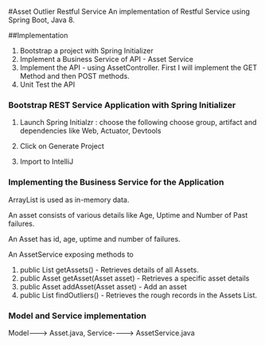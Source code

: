 #Asset Outlier Restful Service
An implementation of Restful Service using Spring Boot, Java 8.

##Implementation
1) Bootstrap a project with Spring Initializer
2) Implement a Business Service of API - Asset Service
3) Implement the API - using AssetController. First I will implement the GET Method and then POST methods.
4) Unit Test the API

### Bootstrap REST Service Application with Spring Initializer
1) Launch Spring Initialzr : choose the following
 choose group, artifact and dependencies like Web, Actuator, Devtools

2) Click on Generate Project
3) Import to IntelliJ

### Implementing the Business Service for the Application
ArrayList is used as in-memory data.

An asset consists of various details like Age, Uptime and Number of Past failures.

An Asset has id, age, uptime and number of failures.

An AssetService exposing methods to
1. public List<Asset> getAssets() - Retrieves details of all Assets.
2. public Asset getAsset(Asset asset) - Retrieves a specific asset  details
3. public Asset addAsset(Asset asset) - Add an asset
4. public List<Asset> findOutliers() - Retrieves the rough records in the Assets List.

### Model and Service implementation
Model---> Asset.java, 
Service----> AssetService.java



 




